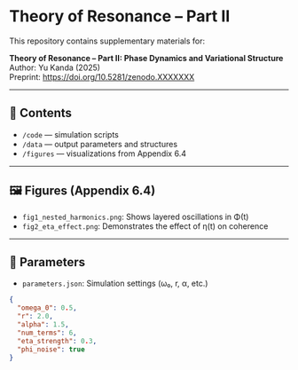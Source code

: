# Theory of Resonance – Part II

This repository contains supplementary materials for:

**Theory of Resonance – Part II: Phase Dynamics and Variational Structure**  
Author: Yu Kanda (2025)  
Preprint: https://doi.org/10.5281/zenodo.XXXXXXX

---

## 📂 Contents

- `/code` — simulation scripts  
- `/data` — output parameters and structures  
- `/figures` — visualizations from Appendix 6.4

---

## 🖼 Figures (Appendix 6.4)

- `fig1_nested_harmonics.png`: Shows layered oscillations in Φ(t)
- `fig2_eta_effect.png`: Demonstrates the effect of η(t) on coherence

---

## 🧮 Parameters

- `parameters.json`: Simulation settings (ω₀, r, α, etc.)

```json
{
  "omega_0": 0.5,
  "r": 2.0,
  "alpha": 1.5,
  "num_terms": 6,
  "eta_strength": 0.3,
  "phi_noise": true
}
